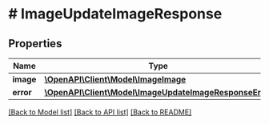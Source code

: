 # # ImageUpdateImageResponse

## Properties

Name | Type | Description | Notes
------------ | ------------- | ------------- | -------------
**image** | [**\OpenAPI\Client\Model\ImageImage**](ImageImage.md) |  | [optional]
**error** | [**\OpenAPI\Client\Model\ImageUpdateImageResponseError**](ImageUpdateImageResponseError.md) |  | [optional]

[[Back to Model list]](../../README.md#models) [[Back to API list]](../../README.md#endpoints) [[Back to README]](../../README.md)
